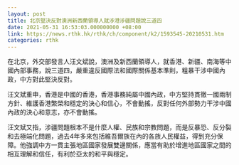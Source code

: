 ```yaml
---
layout: post
title: 北京堅決反對澳洲新西蘭領導人就涉港涉疆問題說三道四
date: 2021-05-31 16:53:03.000000000 +08:00
link: https://news.rthk.hk/rthk/ch/component/k2/1593545-20210531.htm
categories: rthk
---
```


在北京，外交部發言人汪文斌說，澳洲及新西蘭領導人，就香港、新疆、南海等中國內部事務，說三道四，嚴重違反國際法和國際關係基本準則，粗暴干涉中國內政，中方對此堅決反對。

汪文斌重申，香港是中國的香港，香港事務純屬中國內政，中方堅持貫徹一國兩制方針、維護香港繁榮和穩定的決心和信心，不會動搖，反對任何外部勢力干涉中國內政的決心和意志，亦不會動搖。

汪文斌又指，涉疆問題根本不是什麼人權、民族和宗教問題，而是反暴恐、反分裂和去極端化問題，過去4年多來包括維吾爾族在內的各族人民權益，得到充分保障。他強調中方一貫主張地區國家發展雙邊關係，應當有助於增進地區國家之間的相互理解和信任，有利於亞太的和平與穩定。
